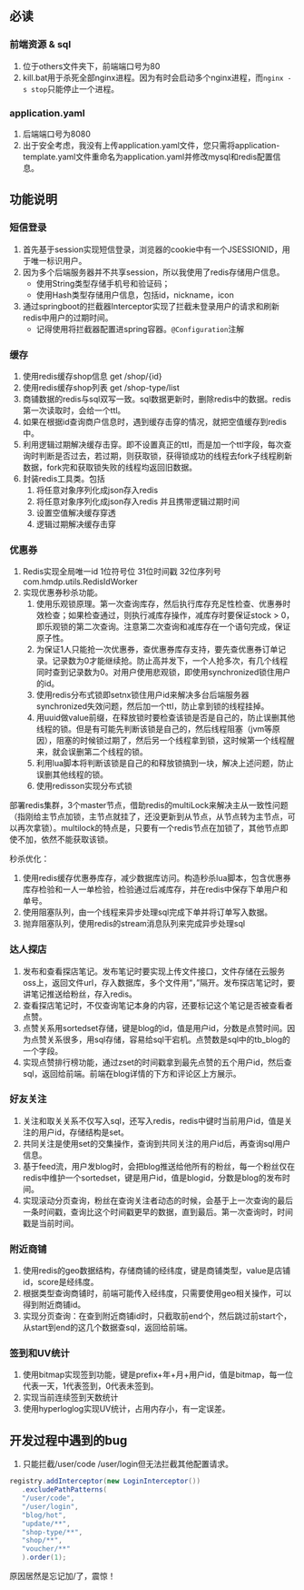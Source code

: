## 必读

### 前端资源 & sql

1. 位于others文件夹下，前端端口号为80
2. kill.bat用于杀死全部nginx进程。因为有时会启动多个nginx进程，而`nginx -s stop`只能停止一个进程。

### application.yaml

1. 后端端口号为8080
2. 出于安全考虑，我没有上传application.yaml文件，您只需将application-template.yaml文件重命名为application.yaml并修改mysql和redis配置信息。

## 功能说明

### 短信登录

1. 首先基于session实现短信登录，浏览器的cookie中有一个JSESSIONID，用于唯一标识用户。
2. 因为多个后端服务器并不共享session，所以我使用了redis存储用户信息。
    - 使用String类型存储手机号和验证码；
    - 使用Hash类型存储用户信息，包括id，nickname，icon
3. 通过springboot的拦截器Interceptor实现了拦截未登录用户的请求和刷新redis中用户的过期时间。
    - 记得使用将拦截器配置进spring容器。`@Configuration`注解

### 缓存

1. 使用redis缓存shop信息 get /shop/{id}
2. 使用redis缓存shop列表 get /shop-type/list
3. 商铺数据的redis与sql双写一致。sql数据更新时，删除redis中的数据。redis第一次读取时，会给一个ttl。
4. 如果在根据id查询商户信息时，遇到缓存击穿的情况，就把空值缓存到redis中。
5. 利用逻辑过期解决缓存击穿。即不设置真正的ttl，而是加一个ttl字段，每次查询时判断是否过去，若过期，则获取锁，获得锁成功的线程去fork子线程刷新数据，fork完和获取锁失败的线程均返回旧数据。
6. 封装redis工具类。包括
    1. 将任意对象序列化成json存入redis
    2. 将任意对象序列化成json存入redis 并且携带逻辑过期时间
    3. 设置空值解决缓存穿透
    4. 逻辑过期解决缓存击穿

### 优惠券

1. Redis实现全局唯一id 1位符号位 31位时间戳 32位序列号 com.hmdp.utils.RedisIdWorker
2. 实现优惠券秒杀功能。
   1. 使用乐观锁原理。第一次查询库存，然后执行库存充足性检查、优惠券时效检查；如果检查通过，则执行减库存操作，减库存时要保证stock > 0，即乐观锁的第二次查询。注意第二次查询和减库存在一个语句完成，保证原子性。
   2. 为保证1人只能抢一次优惠券，查优惠券库存支持，要先查优惠券订单记录。记录数为0才能继续抢。防止高并发下，一个人抢多次，有几个线程同时查到记录数为0。对用户使用悲观锁，即使用synchronized锁住用户的id。
   3. 使用redis分布式锁即setnx锁住用户id来解决多台后端服务器synchronized失效问题，然后加一个ttl，防止拿到锁的线程挂掉。
   4. 用uuid做value前缀，在释放锁时要检查该锁是否是自己的，防止误删其他线程的锁。但是有可能先判断该锁是自己的，然后线程阻塞（jvm等原因），阻塞的时候锁过期了，然后另一个线程拿到锁，这时候第一个线程醒来，就会误删第二个线程的锁。
   5. 利用lua脚本将判断该锁是自己的和释放锁搞到一块，解决上述问题，防止误删其他线程的锁。
   6. 使用redisson实现分布式锁 

部署redis集群，3个master节点，借助redis的multiLock来解决主从一致性问题（指刚给主节点加锁，主节点就挂了，还没更新到从节点，从节点转为主节点，可以再次拿锁）。multilock的特点是，只要有一个redis节点在加锁了，其他节点即使不加，依然不能获取该锁。
   
秒杀优化：
1. 使用redis缓存优惠券库存，减少数据库访问。构造秒杀lua脚本，包含优惠券库存检验和一人一单检验，检验通过后减库存，并在redis中保存下单用户和单号。
2. 使用阻塞队列，由一个线程来异步处理sql完成下单并将订单写入数据。
3. 抛弃阻塞队列，使用redis的stream消息队列来完成异步处理sql

### 达人探店
1. 发布和查看探店笔记。发布笔记时要实现上传文件接口，文件存储在云服务oss上，返回文件url，存入数据库，多个文件用“，”隔开。发布探店笔记时，要讲笔记推送给粉丝，存入redis。
2. 查看探店笔记时，不仅查询笔记本身的内容，还要标记这个笔记是否被查看者点赞。
3. 点赞关系用sortedset存储，键是blog的id，值是用户id，分数是点赞时间。因为点赞关系很多，用sql存储，容易给sql干宕机。点赞数是sql中的tb_blog的一个字段。
4. 实现点赞排行榜功能，通过zset的时间戳拿到最先点赞的五个用户id，然后查sql，返回给前端。前端在blog详情的下方和评论区上方展示。

### 好友关注
1. 关注和取关关系不仅写入sql，还写入redis，redis中键时当前用户id，值是关注的用户id，存储结构是set。
2. 共同关注是使用set的交集操作，查询到共同关注的用户id后，再查询sql用户信息。
3. 基于feed流，用户发blog时，会把blog推送给他所有的粉丝，每一个粉丝仅在redis中维护一个sortedset，键是用户id，值是blogid，分数是blog的发布时间。
4. 实现滚动分页查询，粉丝在查询关注者动态的时候，会基于上一次查询的最后一条时间戳，查询比这个时间戳更早的数据，直到最后。第一次查询时，时间戳是当前时间。

### 附近商铺
1. 使用redis的geo数据结构，存储商铺的经纬度，键是商铺类型，value是店铺id，score是经纬度。
2. 根据类型查询商铺时，前端可能传入经纬度，只需要使用geo相关操作，可以得到附近商铺id。
3. 实现分页查询：在查到附近商铺id时，只截取前end个，然后跳过前start个，从start到end的这几个数据查sql，返回给前端。

### 签到和UV统计
1. 使用bitmap实现签到功能，键是prefix+年+月+用户id，值是bitmap，每一位代表一天，1代表签到，0代表未签到。
2. 实现当前连续签到天数统计
3. 使用hyperloglog实现UV统计，占用内存小，有一定误差。


## 开发过程中遇到的bug

1. 只能拦截/user/code /user/login但无法拦截其他配置请求。

``` java
registry.addInterceptor(new LoginInterceptor())
   .excludePathPatterns(
   "/user/code",
   "/user/login",
   "blog/hot",
   "update/**",
   "shop-type/**",
   "shop/**",
   "voucher/**"
   ).order(1);
```

原因居然是忘记加/了，震惊！